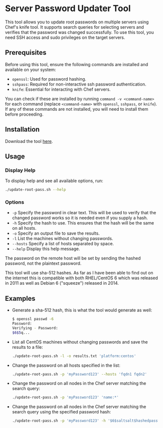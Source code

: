 # Server Password Updater Tool

This tool allows you to update root passwords on multiple servers using Chef's knife tool. It supports search queries for selecting servers and verifies that the password was changed successfully. To use this tool, you need SSH access and sudo privileges on the target servers.

## Prerequisites

Before using this tool, ensure the following commands are installed and available on your system:

- `openssl`: Used for password hashing.
- `sshpass`: Required for non-interactive ssh password authentication.
- `knife`: Essential for interacting with Chef servers.

You can check if these are installed by running `command -v <command-name>` for each command (replace `<command-name>` with `openssl`, `sshpass`, or `knife`). If any of these commands are not installed, you will need to install them before proceeding.

## Installation

Download the tool [here](http://example.com/download-tool).

## Usage

### Display Help

To display help and see all available options, run:

```bash
./update-root-pass.sh --help
```

### Options

- `-p` Specify the password in clear text. This will be used to verify that the changed password works so it is needed even if you supply a hash.
- `-h` Specify the hash to use. This ensures that the hash will be the same on all hosts.
- `-o` Specify an output file to save the results.
- `-l` List the machines without changing passwords.
- `--hosts` Specify a list of hosts separated by space.
- `--help` Display this help message.

The password on the remote host will be set by sending the hashed
password, not the plaintext password.

This tool will use sha-512 hashes.  As far as I have been able to find
out on the internet this is compatible with both RHEL/CentOS 6 which
was released in 2011 as well as Debian 6 ("squeeze") released in 2014.

## Examples

- Generate a sha-512 hash, this is what the tool would generate as well:
  ```bash
  $ openssl passwd -6
  Password:
  Verifying - Password:
  $6$5q...
  ```
- List all CentOS machines without changing passwords and save the results to a file:
  ```bash
  ./update-root-pass.sh -l -o results.txt 'platform:centos'
  ```
- Change the password on all hosts specified in the list:
  ```bash
  ./update-root-pass.sh -p 'myPassword123' --hosts 'fqdn1 fqdn2'
  ```
- Change the password on all nodes in the Chef server matching the search query:
  ```bash
  ./update-root-pass.sh -p 'myPassword123' 'name:*'
  ```
- Change the password on all nodes in the Chef server matching the search query using the specified password hash:
  ```bash
  ./update-root-pass.sh -p 'myPassword123' -h '$6$saltsalt$hashedpasswordhere' 'name:*'
  ```
